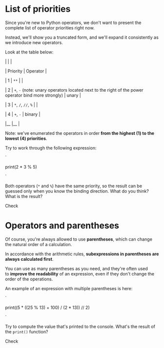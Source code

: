 List of priorities
==================

Since you're new to Python operators, we don't want to present the complete list of operator priorities right now.

Instead, we'll show you a truncated form, and we'll expand it consistently as we introduce new operators.

Look at the table below:

|   |   |

| Priority | Operator |

| 1 | `**` |  |

| 2 | `+`, `-` (note: unary operators located next to the right of the power operator bind more strongly) | unary |

| 3 | `*`, `/`, `//`, `%` |  |

| 4 | `+`, `-` | binary |

|__ |__ |

Note: we've enumerated the operators in order **from the highest (1) to the lowest (4) priorities**.

Try to work through the following expression:

`

print(2 * 3 % 5)

`

Both operators (`*` and `%`) have the same priority, so the result can be guessed only when you know the binding direction. What do you think? What is the result?

Check

Operators and parentheses
=========================

Of course, you're always allowed to use **parentheses**, which can change the natural order of a calculation.

In accordance with the arithmetic rules, **subexpressions in parentheses are always calculated first**.

You can use as many parentheses as you need, and they're often used to **improve the readability** of an expression, even if they don't change the order of the operations.

An example of an expression with multiple parentheses is here:

`

print((5 * ((25 % 13) + 100) / (2 * 13)) // 2)

`

Try to compute the value that's printed to the console. What's the result of the `print()` function?

Check
